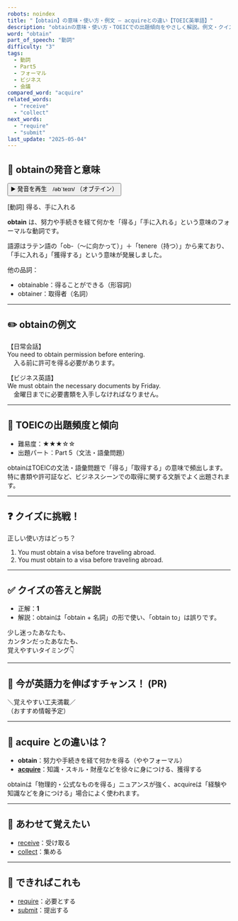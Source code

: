 ```yaml
---
robots: noindex
title: "【obtain】の意味・使い方・例文 ― acquireとの違い【TOEIC英単語】"
description: "obtainの意味・使い方・TOEICでの出題傾向をやさしく解説。例文・クイズ付きでacquireとの違いもわかりやすく学べます。"
word: "obtain"
part_of_speech: "動詞"
difficulty: "3"
tags:
  - 動詞
  - Part5
  - フォーマル
  - ビジネス
  - 会議
compared_word: "acquire"
related_words:
  - "receive"
  - "collect"
next_words:
  - "require"
  - "submit"
last_update: "2025-05-04"
---
```


## 🔰 obtainの発音と意味

<button class="play-audio" onclick="playTTS('obtain')">
  <span class="play-audio-main">
    ▶️ 発音を再生　/əbˈteɪn/
  </span>
  <span class="play-audio-sub">
    （オブテイン）
  </span>
</button>

[動詞] 得る、手に入れる

**obtain** は、努力や手続きを経て何かを「得る」「手に入れる」という意味のフォーマルな動詞です。

語源はラテン語の「ob-（～に向かって）」＋「tenere（持つ）」から来ており、「手に入れる」「獲得する」という意味が発展しました。

他の品詞：  
- obtainable：得ることができる（形容詞）
- obtainer：取得者（名詞）

---

## ✏️ obtainの例文

【日常会話】  
You need to obtain permission before entering.  
　入る前に許可を得る必要があります。

【ビジネス英語】  
We must obtain the necessary documents by Friday.  
　金曜日までに必要書類を入手しなければなりません。

---

## 🎯 TOEICの出題頻度と傾向

- 難易度：★★★☆☆
- 出題パート：Part 5（文法・語彙問題）

obtainはTOEICの文法・語彙問題で「得る」「取得する」の意味で頻出します。特に書類や許可証など、ビジネスシーンでの取得に関する文脈でよく出題されます。

---

## ❓ クイズに挑戦！

正しい使い方はどっち？

1. You must obtain a visa before traveling abroad.  
2. You must obtain to a visa before traveling abroad.

---

## ✅ クイズの答えと解説

- 正解：**1**
- 解説：obtainは「obtain + 名詞」の形で使い、「obtain to」は誤りです。

少し迷ったあなたも、  
カンタンだったあなたも、  
覚えやすいタイミング👇️

---

## 🚀 今が英語力を伸ばすチャンス！ (PR)

<div class="info-center">
＼覚えやすい工夫満載／<br>  
（おすすめ情報予定）
</div>

---

## 🤔  acquire との違いは？

- **obtain**：努力や手続きを経て何かを得る（ややフォーマル）
- **[acquire](/word/acquire/)**：知識・スキル・財産などを徐々に身につける、獲得する

obtainは「物理的・公式なものを得る」ニュアンスが強く、acquireは「経験や知識などを身につける」場合によく使われます。

---

## 🧩 あわせて覚えたい

- [receive](/word/receive/)：受け取る
- [collect](/word/collect/)：集める

---

## 📖 できればこれも

- [require](/word/require/)：必要とする
- [submit](/word/submit/)：提出する

<!-- cvid: aid31_bid29 -->
